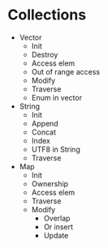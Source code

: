 # Collections

- Vector
    - Init
    - Destroy
    - Access elem
    - Out of range access
    - Modify
    - Traverse
    - Enum in vector
- String
    - Init
    - Append
    - Concat
    - Index
    - UTF8 in String
    - Traverse
- Map
    - Init
    - Ownership
    - Access elem
    - Traverse
    - Modify
        - Overlap
        - Or insert
        - Update
